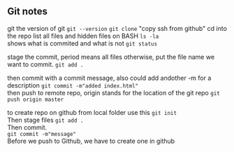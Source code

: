 ## Git notes  
git the version of git
`git --version`
`git clone` "copy ssh from github"
cd into the repo
list all files and hidden files on BASH
`ls -la`  
shows what is commited and what is not
`git status`

stage the commit, period means all files otherwise, put the file name we want to commit.
`git add .`

then commit with a commit message, also could add andother -m for a description
`git commit -m"added index.html"`  
then push to remote repo, origin stands for the location of the git repo
`git push origin master`  

to create repo on github from local folder use this
`git init`  
Then stage files
`git add .`  
Then commit.  
`git commit -m"message"`  
Before we push to Github, we have to create one in github  


